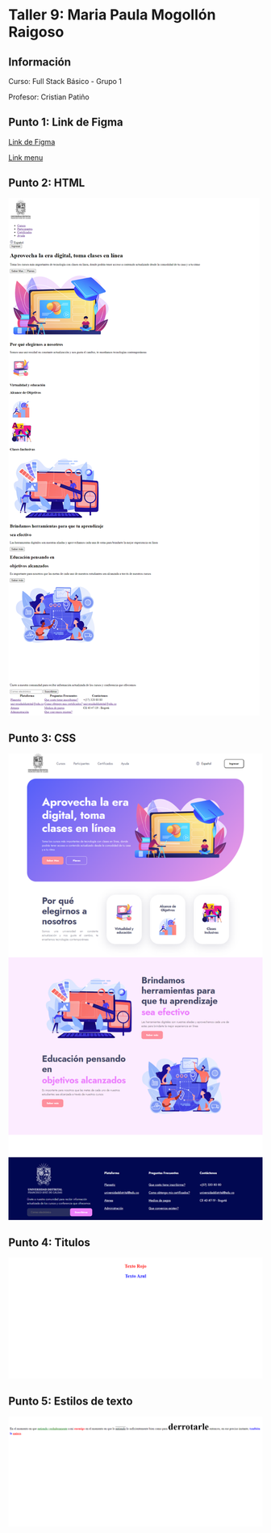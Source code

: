 <h1> Taller 9: Maria Paula Mogollón Raigoso </h1>

<h2> Información </h2>
<p>Curso: Full Stack Básico - Grupo 1 </p>
<p>Profesor: Cristian Patiño </p>

<h2>Punto 1: Link de Figma </h2>
<a href="https://www.figma.com/file/vDEY0FFPSQP4K99OevSmjx/Maria-Paula-Mogollon---Figma-Exercise?type=design&node-id=6%3A249&mode=design&t=6EQqqCrIABhAkiH6-1">Link de Figma </a>

<a href= "file:///C:/Users/mpaul/OneDrive/Documentos/Clases%20Full%20Stack/taller-9-full-stack/index.html"> Link menu </a>

<h2>Punto 2: HTML </h2>
<img src="./public/images/HTML.png" alt="html">

<h2> Punto 3: CSS </h2>
<img src="./punto-1-3/public/images/Taller1-3-index.png" alt="CSS">

<h2> Punto 4: Titulos </h2>
<img src="./punto-4/public/Titulos.png" alt="titulos">

<h2> Punto 5: Estilos de texto</h2>
<img src="./punto-5/Public/estilosdetexto.png" alt:estilos-de-texto>

